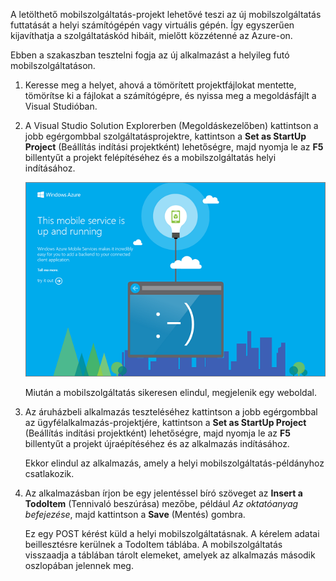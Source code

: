 
A letölthető mobilszolgáltatás-projekt lehetővé teszi az új mobilszolgáltatás futtatását a helyi számítógépén vagy virtuális gépén. Így egyszerűen kijavíthatja a szolgáltatáskód hibáit, mielőtt közzétenné az Azure-on.

Ebben a szakaszban tesztelni fogja az új alkalmazást a helyileg futó mobilszolgáltatáson.

1. Keresse meg a helyet, ahová a tömörített projektfájlokat mentette, tömörítse ki a fájlokat a számítógépre, és nyissa meg a megoldásfájlt a Visual Studióban.

2. A Visual Studio Solution Explorerben (Megoldáskezelőben) kattintson a jobb egérgombbal szolgáltatásprojektre, kattintson a **Set as StartUp Project** (Beállítás indítási projektként) lehetőségre, majd nyomja le az **F5** billentyűt a projekt felépítéséhez és a mobilszolgáltatás helyi indításához.

    ![](./media/mobile-services-dotnet-backend-test-local-service-dotnet/mobile-service-startup.png)

    Miután a mobilszolgáltatás sikeresen elindul, megjelenik egy weboldal.

3. Az áruházbeli alkalmazás teszteléséhez kattintson a jobb egérgombbal az ügyfélalkalmazás-projektjére, kattintson a **Set as StartUp Project** (Beállítás indítási projektként) lehetőségre, majd nyomja le az **F5** billentyűt a projekt újraépítéséhez és az alkalmazás indításához.

    Ekkor elindul az alkalmazás, amely a helyi mobilszolgáltatás-példányhoz csatlakozik.   

4. Az alkalmazásban írjon be egy jelentéssel bíró szöveget az **Insert a TodoItem** (Tennivaló beszúrása) mezőbe, például _Az oktatóanyag befejezése_, majd kattintson a **Save** (Mentés) gombra.

    Ez egy POST kérést küld a helyi mobilszolgáltatásnak. A kérelem adatai beillesztésre kerülnek a TodoItem táblába. A mobilszolgáltatás visszaadja a táblában tárolt elemeket, amelyek az alkalmazás második oszlopában jelennek meg.

<!--HONumber=Sep16_HO4-->


